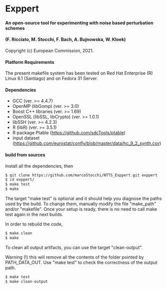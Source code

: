 # Exppert
#### An open-source tool for experimenting with noise based perturbation schemes
#### (F. Ricciato, M. Stocchi, F. Bach, A. Bujnowska, W. Kloek)

Copyright (c) European Commission, 2021.



#### Platform Requirements

The present makefile system has been tested on Red Hat Enterprise (R) Linux 6.1 (Santiago) and on Fedora 31 Server.

#### Dependencies

- GCC (ver. >= 4.4.7)
- OpenMP (libGomp) (ver. >= 3.0)
- Boost C++ libraries (ver. >= 1.69)
- OpenSSL (libSSL, libCrypto) (ver. >= 1.0.1)
- libSSH (ver. >= 4.2.3)
- R (libR) (ver. >= 3.5.1)
- R package Ptable (https://github.com/sdcTools/ptable)
- input dataset (https://github.com/eurostat/confly/blob/master/data/hc_9_2_synth.csv)

#### build from sources
Install all the dependencies, then 

```sh
$ git clone https://github.com/marcoStocchi/NTTS_Exppert.git exppert
$ cd exppert/
$ make test
$ make
```

The target "make test" is optional and it should help you diagnose the paths used by the build.
To change them, manually modify the file "make_path" and/or "makefile".
Once your setup is ready, there is no need to call make test again in the next builds.

In order to rebuild the code,

```sh
$ make clean
$ make
```

To clean all output artifacts, you can use the target "clean-output".

Warning (!) this will remove all the contents of the folder pointed by PATH_DATA_OUT.
    Use "make test" to check the correctness of the output path.

```sh
$ make test
$ make clean-output
```

